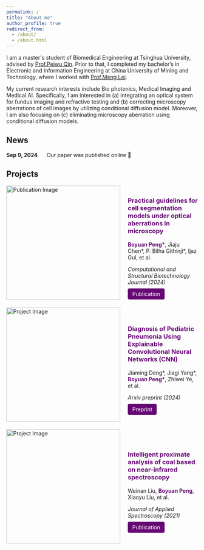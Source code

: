```yaml
---
permalink: /
title: "About me"
author_profile: true
redirect_from: 
  - /about/
  - /about.html
---
```


I am a master's student of Biomedical Engineering at Tsinghua University, advised by [Prof.Peiwu Qin](https://scholar.google.com/citations?user=yD3IOXkAAAAJ&hl=en&oi=ao). Prior to that, I completed my bachelor’s in Electronic and Information Engineering at China University of Mining and Technology, where I worked with [Prof.Meng Lei](https://faculty.cumt.edu.cn/LM123456789101112/zh_CN/index/167772/list/).

My current research interests include Bio photonics, Medical Imaging and Medical AI. Specifically, I am interested in (a) integrating an optical system for fundus imaging and refractive testing and (b) correcting microscopy aberrations of cell images by utilizing conditional diffusion model. Moreover, I am also focusing on (c) eliminating microscopy aberration using conditional diffusion models.

## News

<ul style="list-style-type: none; padding-left: 0;">
  <li style="margin-bottom: 15px;">
    <strong>Sep 9, 2024</strong> 
    <span style="margin-left: 20px;">Our paper was published online 🥳</span>
</ul>

## Projects

<div style="display: flex; align-items: center; margin-bottom: 20px;">
  <img src="https://Xpeng1999.github.io/images/toc1.png" alt="Publication Image" style="width: 300px; margin-right: 20px;">
  <div>
    <h3><a href="https://doi.org/10.1016/j.csbj.2024.09.002" target="_blank" style="text-decoration: none; color: rgb(102, 8, 116);">
    Practical guidelines for cell segmentation models under optical aberrations in microscopy
    </a></h3>
    <p><strong><span style="color: rgb(102, 8, 116);">Boyuan Peng*</span></strong>, Jiaju Chen*, P. Bilha Githinji*, Ijaz Gul, et al.</p>
    <p><em>Computational and Structural Biotechnology Journal (2024)</em></p>
    <a href="https://doi.org/10.1002/adom.202400123" style="text-decoration: none; padding: 6px 12px; background-color: rgb(102, 8, 116); color: white; border-radius: 4px; margin-right: 10px;">Publication</a>
  </div>
</div>

<div style="display: flex; align-items: center; margin-bottom: 20px;">
  <img src="https://Xpeng1999.github.io/images/toc2.png" alt="Project Image" style="width: 300px; margin-right: 20px;">
  <div>
    <h3><a href="https://arxiv.org/abs/2404.00549" target="_blank" style="text-decoration: none; color: rgb(102, 8, 116);">
    Diagnosis of Pediatric Pneumonia Using Explainable Convolutional Neural Networks (CNN)
    </a></h3>
    <p>Jiaming Deng*, Jiagi Yang*, <strong><span style="color: rgb(102, 8, 116);">Boyuan Peng*</span></strong>, Zhiwei Ye, et al.</p>
    <p><em>Arxiv preprint (2024)</em></p>
    <a href="https://arxiv.org/abs/2404.00549" style="text-decoration: none; padding: 6px 12px; background-color: rgb(102, 8, 116); color: white; border-radius: 4px; margin-right: 10px;">Preprint</a>
  </div>
</div>

<div style="display: flex; align-items: center; margin-bottom: 20px;">
  <img src="https://Xpeng1999.github.io/images/toc3.png" alt="Project Image" style="width: 300px; margin-right: 20px;">
  <div>
    <h3><a href="https://link.springer.com/article/10.1007/s10812-021-01220-5" target="_blank" style="text-decoration: none; color: rgb(102, 8, 116);">
    Intelligent proximate analysis of coal based on near-infrared spectroscopy
    </a></h3>
    <p>Weinan Liu, <strong><span style="color: rgb(102, 8, 116);">Boyuan Peng</span></strong>, Xiaoyu Liu, et al.</p>
    <p><em>Journal of Applied Spectroscopy (2021)</em></p>
    <a href="https://link.springer.com/article/10.1007/s10812-021-01220-5" style="text-decoration: none; padding: 6px 12px; background-color: rgb(102, 8, 116); color: white; border-radius: 4px; margin-right: 10px;">Publication</a>
  </div>
</div>
